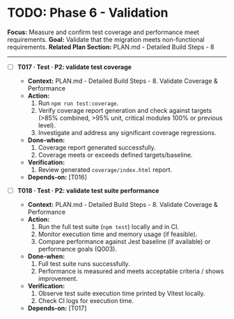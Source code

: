 # TODO: Phase 6 - Validation

**Focus:** Measure and confirm test coverage and performance meet requirements.
**Goal:** Validate that the migration meets non-functional requirements.
**Related Plan Section:** PLAN.md - Detailed Build Steps - 8

---

- [ ] **T017 · Test · P2: validate test coverage**

  - **Context:** PLAN.md - Detailed Build Steps - 8. Validate Coverage & Performance
  - **Action:**
    1. Run `npm run test:coverage`.
    2. Verify coverage report generation and check against targets (>85% combined, >95% unit, critical modules 100% or previous level).
    3. Investigate and address any significant coverage regressions.
  - **Done‑when:**
    1. Coverage report generated successfully.
    2. Coverage meets or exceeds defined targets/baseline.
  - **Verification:**
    1. Review generated `coverage/index.html` report.
  - **Depends‑on:** [T016]

- [ ] **T018 · Test · P2: validate test suite performance**
  - **Context:** PLAN.md - Detailed Build Steps - 8. Validate Coverage & Performance
  - **Action:**
    1. Run the full test suite (`npm test`) locally and in CI.
    2. Monitor execution time and memory usage (if feasible).
    3. Compare performance against Jest baseline (if available) or performance goals (Q003).
  - **Done‑when:**
    1. Full test suite runs successfully.
    2. Performance is measured and meets acceptable criteria / shows improvement.
  - **Verification:**
    1. Observe test suite execution time printed by Vitest locally.
    2. Check CI logs for execution time.
  - **Depends‑on:** [T017]
